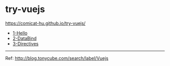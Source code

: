 # try-vuejs

https://comicat-hu.github.io/try-vuejs/

* [1-Hello](./1-Hello)
* [2-DataBind](./2-DataBind)
* [3-Directives](./3-Directives)

-----

Ref: http://blog.tonycube.com/search/label/Vuejs
